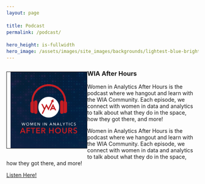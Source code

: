 ```yaml
---
layout: page

title: Podcast
permalink: /podcast/

hero_height: is-fullwidth
hero_image: /assets/images/site_images/backgrounds/lightest-blue-bright.png
---
```


<div>
    <p style="float: left;"><img src="../assets/images/FINAL - WIA After Hours Podcast Logo.png" height="200px" width="200px" border="1px" style="padding-left: 10px;">
    </p>
</div>
<h3>WIA After Hours</h3>
<p>Women in Analytics After Hours is the podcast where we hangout and learn with the WIA Community. Each episode, we connect with women in data and analytics to talk about what they do in the space, how they got there, and more!</p>

<p>
  Women in Analytics After Hours is the podcast where we hangout and learn with the WIA Community. Each episode, we connect with women in data and analytics to talk about what they do in the space, how they got there, and more!
</p>
<a href="https://www.womeninanalytics.com/podcast" class="button is-normal is-responsive is-outlined">
    Listen Here!
</a>


